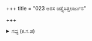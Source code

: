 +++
title = "023 ಅರಸ ಚಿತ್ತ್ಯೆಸಿತ್ತಲರ್ಜುನ"

+++

<details><summary>ಗದ್ಯ (ಕ.ಗ.ಪ) </summary>

23. "ದೊರೆಯೇ ಗಮನವಿಟ್ಟು ಕೇಳು ಈ ಕಡೆ. ಅರ್ಜುನನ ಅರ್ಧ ಮುಚ್ಚಿಕೊಂಡಿದ್ದ ಕಣ್ಣುಗಳು ತೆರೆದುಕೊಂಡವು. ಅವನ ಮನಸ್ಸು, ಪಂಚೇಂದ್ರಿಯಗಳಿಗೆ ಉಂಟಾಗಿದ್ದ ಚಿಂತೆಯ ನಂಟು ಕಡಿಮೆಯಾಯಿತು. ಸೋತು ಸುಣ್ಣವಾಗಿದ್ದ ತನ್ನ ಸೈನ್ಯದ ಕಡೆಗೆ ತಿರುಗಿ ನೋಡಿದನು. ಅವರ ಸ್ಥಿತಿಯನ್ನು ಕಂಡು ಕೋಪದ ಜ್ವಾಲೆಯ ಆರ್ಭಟದಲ್ಲಿ ಅವನ ಮನಸ್ಸಿನ ಭಾವ ಮತ್ತೆ ಮತ್ತೆ ದ್ವಂದ್ವಕ್ಕೆ ಒಳಗಾಯಿತು." ಎಂದು ಸಂಜಯನು ಹೇಳಿದನು.
</details>

